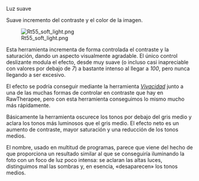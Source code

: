 <div class="pagetitle">

Luz suave

</div>
<div class="headline">

Suave incremento del contraste y el color de la imagen.

</div>

<figure>
<img src="Rt55_soft_light.png" title="Rt55_soft_light.png" />
<figcaption>Rt55_soft_light.png</figcaption>
</figure>

Esta herramienta incrementa de forma controlada el contraste y la
saturación, dando un aspecto visualmente agradable. El único control
deslizante modula el efecto, desde muy suave (o incluso casi
inapreciable con valores por debajo de *7*) a bastante intenso al llegar
a *100*, pero nunca llegando a ser excesivo.

El efecto se podría conseguir mediante la herramienta
[*Vivacidad*](Vibrance/es "wikilink") junto a una de las muchas formas
de controlar en contraste que hay en RawTherapee, pero con esta
herramienta conseguimos lo mismo mucho más rápidamente.

Básicamente la herramienta oscurece los tonos por debajo del gris medio
y aclara los tonos más luminosos que el gris medio. El efecto neto es un
aumento de contraste, mayor saturación y una reducción de los tonos
medios.

El nombre, usado en multitud de programas, parece que viene del hecho de
que proporciona un resultado similar al que se conseguiría iluminando la
foto con un foco de luz poco intensa: se aclaran las altas luces,
distinguimos mal las sombras y, en esencia, «desaparecen» los tonos
medios.